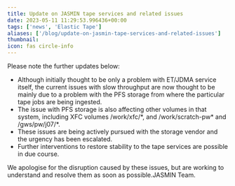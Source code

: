 ```yaml
---
title: Update on JASMIN tape services and related issues
date: 2023-05-11 11:29:53.996436+00:00
tags: ['news', 'Elastic Tape']
aliases: ['/blog/update-on-jasmin-tape-services-and-related-issues']
thumbnail: 
icon: fas circle-info
---
```


Please note the further updates below:
* Although initially thought to be only a problem with ET/JDMA service itself, the current issues with slow throughput are now thought to be mainly due to a problem with the PFS storage from where the particular tape jobs are being ingested.
* The issue with PFS storage is also affecting other volumes in that system, including XFC volumes /work/xfc/\*, and /work/scratch-pw\* and /gws/pw/j07/\*.
* These issues are being actively pursued with the storage vendor and the urgency has been escalated.
* Further interventions to restore stability to the tape services are possible in due course.


We apologise for the disruption caused by these issues, but are working to understand and resolve them as soon as possible.JASMIN Team.
